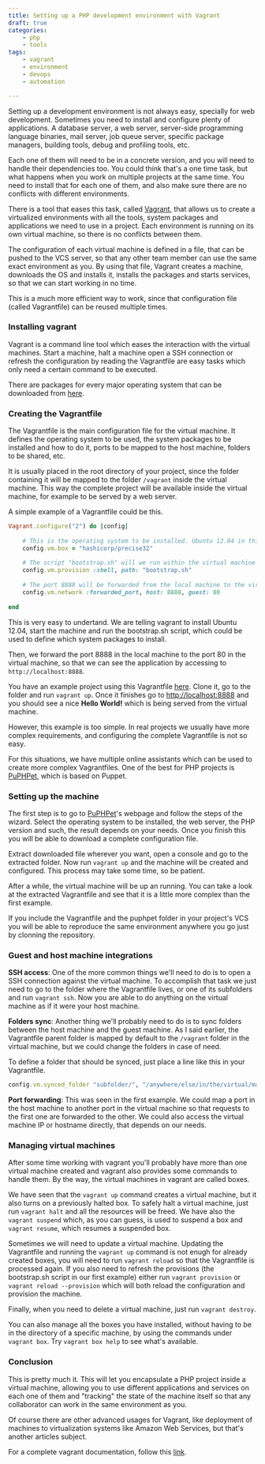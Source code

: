 ```yaml
---
title: Setting up a PHP development environment with Vagrant
draft: true
categories:
    - php
    - tools
tags:
    - vagrant
    - environment
    - devops
    - automation

---
```


Setting up a development environment is not always easy, specially for web development. Sometimes you need to install and configure plenty of applications. A database server, a web server, server-side programming language binaries, mail server, job queue server, specific package managers, building tools, debug and profiling tools, etc.

Each one of them will need to be in a concrete version, and you will need to handle their dependencies too. You could think that's a one time task, but what happens when you work on multiple projects at the same time. You need to install that for each one of them, and also make sure there are no conflicts with different environments.

There is a tool that eases this task, called [Vagrant](https://www.vagrantup.com/), that allows us to create a virtualized environments with all the tools, system packages and applications we need to use in a project. Each environment is running on its own virtual machine, so there is no conflicts between them.

The configuration of each virtual machine is defined in a file, that can be pushed to the VCS server, so that any other team member can use the same exact environment as you. By using that file, Vagrant creates a machine, downloads the OS and installs it, installs the packages and starts services, so that we can start working in no time.

This is a much more efficient way to work, since that configuration file (called Vagrantfile) can be reused multiple times.

### Installing vagrant

Vagrant is a command line tool which eases the interaction with the virtual machines. Start a machine, halt a machine open a SSH connection or refresh the configuration by reading the Vagrantfile are easy tasks which only need a certain command to be executed.

There are packages for every major operating system that can be downloaded from [here](https://www.vagrantup.com/downloads.html).

### Creating the Vagrantfile

The Vagrantfile is the main configuration file for the virtual machine. It defines the operating system to be used, the system packages to be installed and how to do it, ports to be mapped to the host machine, folders to be shared, etc.

It is usually placed in the root directory of your project, since the folder containing it will be mapped to the folder `/vagrant` inside the virtual machine. This way the complete project will be available inside the virtual machine, for example to be served by a web server. 
 
A simple example of a Vagrantfile could be this.

```ruby
Vagrant.configure("2") do |config|
    
    # This is the operating system to be installed. Ubuntu 12.04 in this case
    config.vm.box = "hashicorp/precise32"
    
    # The script "bootstrap.sh" will we run within the virtual machine once installed
    config.vm.provision :shell, path: "bootstrap.sh"
    
    # The port 8888 will be forwarded from the local machine to the virtual machine's port 80
    config.vm.network :forwarded_port, host: 8888, guest: 80
    
end
```

This is very easy to undertand. We are telling vagrant to install Ubuntu 12.04, start the machine and run the bootstrap.sh script, which could be used to define which system packages to install.

Then, we forward the port 8888 in the local machine to the port 80 in the virtual machine, so that we can see the application by accessing to `http://localhost:8888`.

You have an example project using this Vagrantfile [here](https://github.com/acelaya-blog/vagrant). Clone it, go to the folder and run `vagrant up`. Once it finishes go to [http://localhost:8888](http://localhost:8888) and you should see a nice **Hello World!** which is being served from the virtual machine.

However, this example is too simple. In real projects we usually have more complex requirements, and configuring the complete Vagrantfile is not so easy.

For this situations, we have multiple online assistants which can be used to create more complex Vagrantfiles. One of the best for PHP projects is [PuPHPet](https://puphpet.com), which is based on Puppet.

### Setting up the machine

The first step is to go to [PuPHPet](https://puphpet.com)'s webpage and follow the steps of the wizard. Select the operating system to be installed, the web server, the PHP version and such, the result depends on your needs. Once you finish this you will be able to download a complete configuration file.

Extract downloaded file wherever you want, open a console and go to the extracted folder. Now run `vagrant up` and the machine will be created and configured. This process may take some time, so be patient.

After a while, the virtual machine will be up an running. You can take a look at the extracted Vagrantfile and see that it is a little more complex than the first example.
 
If you include the Vagrantfile and the puphpet folder in your project's VCS you will be able to reproduce the same environment anywhere you go just by clonning the repository.

### Guest and host machine integrations

**SSH access**: One of the more common things we'll need to do is to open a SSH connection against the virtual machine. To accomplish that task we just need to go to the folder where the Vagrantfile lives, or one of its subfolders and run `vagrant ssh`. Now you are able to do anything on the virtual machine as if it were your host machine.

**Folders sync**: Another thing we'll probably need to do is to sync folders between the host machine and the guest machine. As I said earlier, the Vagrantfile parent folder is mapped by default to the `/vagrant` folder in the virtual machine, but we could change the folders in case of need.

To define a folder that should be synced, just place a line like this in your Vagrantfile.
 
```ruby
config.vm.synced_folder "subfolder/", "/anywhere/else/in/the/virtual/machine"
```

**Port forwarding**: This was seen in the first example. We could map a port in the host machine to another port in the virtual machine so that requests to the first one are forwarded to the other. We could also access the virtual machine IP or hostname directly, that depends on our needs.

### Managing virtual machines

After some time working with vagrant you'll probably have more than one virtual machine created and vagrant also provides some commands to handle them. By the way, the virtual machines in vagrant are called boxes.

We have seen that the `vagrant up` command creates a virtual machine, but it also turns on a previously halted box. To safely halt a virtual machine, just run `vagrant halt` and all the resources will be freed. We have also the `vagrant suspend` which, as you can guess, is used to suspend a box and `vagrant resume`, which resumes a suspended box.

Sometimes we will need to update a virtual machine. Updating the Vagrantfile and running the `vagrant up` command is not enugh for already created boxes, you will need to run `vagrant reload` so that the Vagrantfile is processed again. If you also need to refresh the provisions (the bootstrap.sh script in our first example) either run `vagrant provision` or `vagrant reload --provision` which will both reload the configuration and provision the machine.

Finally, when you need to delete a virtual machine, just run `vagrant destroy`.

You can also manage all the boxes you have installed, without having to be in the directory of a specific machine, by using the commands under `vagrant box`. Try `vagrant box help` to see what's available.

### Conclusion

This is pretty much it. This will let you encapsulate a PHP project inside a virtual machine, allowing you to use different applications and services on each one of them and "tracking" the state of the machine itself so that any collaborator can work in the same environment as you.

Of course there are other advanced usages for Vagrant, like deployment of machines to virtualization systems like Amazon Web Services, but that's another articles subject.

For a complete vagrant documentation, follow this [link](https://docs.vagrantup.com/v2/getting-started/index.html).
